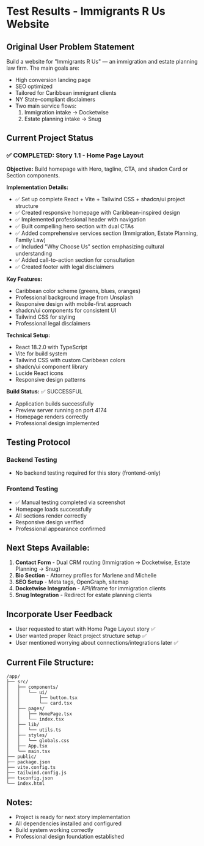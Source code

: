 # Test Results - Immigrants R Us Website

## Original User Problem Statement
Build a website for "Immigrants R Us" — an immigration and estate planning law firm. The main goals are:
- High conversion landing page
- SEO optimized
- Tailored for Caribbean immigrant clients
- NY State–compliant disclaimers
- Two main service flows:
  1. Immigration intake → Docketwise
  2. Estate planning intake → Snug

## Current Project Status

### ✅ COMPLETED: Story 1.1 - Home Page Layout

**Objective:** Build homepage with Hero, tagline, CTA, and shadcn Card or Section components.

**Implementation Details:**
- ✅ Set up complete React + Vite + Tailwind CSS + shadcn/ui project structure
- ✅ Created responsive homepage with Caribbean-inspired design
- ✅ Implemented professional header with navigation
- ✅ Built compelling hero section with dual CTAs
- ✅ Added comprehensive services section (Immigration, Estate Planning, Family Law)
- ✅ Included "Why Choose Us" section emphasizing cultural understanding
- ✅ Added call-to-action section for consultation
- ✅ Created footer with legal disclaimers

**Key Features:**
- Caribbean color scheme (greens, blues, oranges)
- Professional background image from Unsplash
- Responsive design with mobile-first approach
- shadcn/ui components for consistent UI
- Tailwind CSS for styling
- Professional legal disclaimers

**Technical Setup:**
- React 18.2.0 with TypeScript
- Vite for build system
- Tailwind CSS with custom Caribbean colors
- shadcn/ui component library
- Lucide React icons
- Responsive design patterns

**Build Status:** ✅ SUCCESSFUL
- Application builds successfully
- Preview server running on port 4174
- Homepage renders correctly
- Professional design implemented

## Testing Protocol

### Backend Testing
- No backend testing required for this story (frontend-only)

### Frontend Testing
- ✅ Manual testing completed via screenshot
- Homepage loads successfully
- All sections render correctly
- Responsive design verified
- Professional appearance confirmed

## Next Steps Available:
1. **Contact Form** - Dual CRM routing (Immigration → Docketwise, Estate Planning → Snug)
2. **Bio Section** - Attorney profiles for Marlene and Michelle
3. **SEO Setup** - Meta tags, OpenGraph, sitemap
4. **Docketwise Integration** - API/iframe for immigration clients
5. **Snug Integration** - Redirect for estate planning clients

## Incorporate User Feedback
- User requested to start with Home Page Layout story ✅
- User wanted proper React project structure setup ✅
- User mentioned worrying about connections/integrations later ✅

## Current File Structure:
```
/app/
├── src/
│   ├── components/
│   │   └── ui/
│   │       ├── button.tsx
│   │       └── card.tsx
│   ├── pages/
│   │   ├── HomePage.tsx
│   │   └── index.tsx
│   ├── lib/
│   │   └── utils.ts
│   ├── styles/
│   │   └── globals.css
│   ├── App.tsx
│   └── main.tsx
├── public/
├── package.json
├── vite.config.ts
├── tailwind.config.js
├── tsconfig.json
└── index.html
```

## Notes:
- Project is ready for next story implementation
- All dependencies installed and configured
- Build system working correctly
- Professional design foundation established